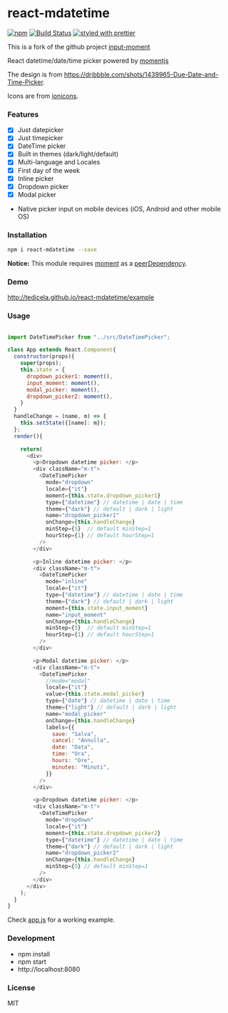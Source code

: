 # react-mdatetime
[![npm](https://img.shields.io/npm/v/react-mdatetime.svg)](https://www.npmjs.com/package/react-mdatetime)
[![Build Status](https://travis-ci.org/tedicela/react-mdatetime.svg?branch=master)](https://travis-ci.org/tedicela/react-mdatetime)
[![styled with prettier](https://img.shields.io/badge/styled_with-prettier-ff69b4.svg)](https://github.com/prettier/prettier)

This is a fork of the github project [input-moment](https://github.com/wangzuo/input-moment)

React datetime/date/time picker powered by [momentjs](http://momentjs.com)

The design is from https://dribbble.com/shots/1439965-Due-Date-and-Time-Picker.

Icons are from [ionicons](http://ionicons.com/).

### Features
- [x] Just datepicker
- [x] Just timepicker
- [x] DateTime picker
- [x] Built in themes (dark/light/default)
- [x] Multi-language and Locales
- [x] First day of the week
- [x] Inline picker
- [x] Dropdown picker
- [x] Modal picker
- Native picker input on mobile devices (iOS, Android and other mobile OS)


### Installation
``` sh
npm i react-mdatetime --save
```

**Notice:** This module requires [moment](https://www.npmjs.com/package/moment) as a [peerDependency](https://docs.npmjs.com/files/package.json#peerdependencies).

### Demo
http://tedicela.github.io/react-mdatetime/example

### Usage
``` javascript

import DateTimePicker from "../src/DateTimePicker";

class App extends React.Component{
  constructor(props){
    super(props);
    this.state = {
      dropdown_picker1: moment(),
      input_moment: moment(),
      modal_picker: moment(),
      dropdown_picker2: moment(),
    }
  }
  handleChange = (name, m) => {
    this.setState({[name]: m});
  };
  render(){

    return(
      <div>
        <p>Dropdown datetime picker: </p>
        <div className="m-t">
          <DateTimePicker
            mode="dropdown"
            locale={"it"}
            moment={this.state.dropdown_picker1}
            type={"datetime"} // datetime | date | time
            theme={"dark"} // default | dark | light
            name="dropdown_picker1"
            onChange={this.handleChange}
            minStep={5}  // default minStep=1
            hourStep={1} // default hourStep=1
          />
        </div>

        <p>Inline datetime picker: </p>
        <div className="m-t">
          <DateTimePicker
            mode="inline"
            locale={"it"}
            type={"datetime"} // datetime | date | time
            theme={"dark"} // default | dark | light
            moment={this.state.input_moment}
            name="input_moment"
            onChange={this.handleChange}
            minStep={5}  // default minStep=1
            hourStep={1} // default hourStep=1
          />
        </div>

        <p>Modal datetime picker: </p>
        <div className="m-t">
          <DateTimePicker
            //mode="modal"
            locale={"it"}
            value={this.state.modal_picker}
            type={"date"} // datetime | date | time
            theme={"light"} // default | dark | light
            name="modal_picker"
            onChange={this.handleChange}
            labels={{
              save: "Salva",
              cancel: "Annulla",
              date: "Data",
              time: "Ora",
              hours: "Ore",
              minutes: "Minuti",
            }}
          />
        </div>

        <p>Dropdown datetime picker: </p>
        <div className="m-t">
          <DateTimePicker
            mode="dropdown"
            locale={"it"}
            moment={this.state.dropdown_picker2}
            type={"datetime"} // datetime | date | time
            theme={"dark"} // default | dark | light
            name="dropdown_picker2"
            onChange={this.handleChange}
            minStep={5} // default minStep=1
          />
        </div>
      </div>
    );
  }
}
```
Check [app.js](https://github.com/tedicela/react-mdatetime/blob/master/example/app.js) for a working example.

### Development
- npm install
- npm start
- http://localhost:8080

### License
MIT
